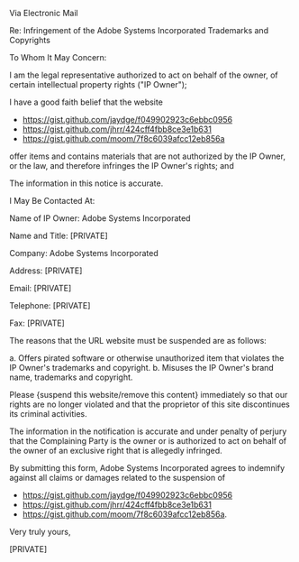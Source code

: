 Via Electronic Mail

Re: Infringement of the Adobe Systems Incorporated Trademarks and Copyrights

To Whom It May Concern:

I am the legal representative authorized to act on behalf of the owner, of certain intellectual property rights ("IP Owner");

I have a good faith belief that the website 

+ https://gist.github.com/jaydge/f049902923c6ebbc0956
+ https://gist.github.com/jhrr/424cff4fbb8ce3e1b631
+ https://gist.github.com/moom/7f8c6039afcc12eb856a 

offer items and contains materials that are not authorized by the IP Owner, or the law, and therefore infringes the IP Owner's rights; and

The information in this notice is accurate.

I May Be Contacted At:

Name of IP Owner:	Adobe Systems Incorporated

Name and Title:	[PRIVATE]

Company:	Adobe Systems Incorporated

Address:	[PRIVATE]

Email:	[PRIVATE]

Telephone: [PRIVATE]

Fax:	[PRIVATE]

The reasons that the URL website must be suspended are as follows:

a. Offers pirated software or otherwise unauthorized item that violates the IP Owner's trademarks and copyright.
b. Misuses the IP Owner's brand name, trademarks and copyright.

Please {suspend this website/remove this content} immediately so that our rights are no longer violated and that the proprietor of this site discontinues its criminal activities.

The information in the notification is accurate and under penalty of perjury that the Complaining Party is the owner or is authorized to act on behalf of the owner of an exclusive right that is allegedly infringed.

By submitting this form, Adobe Systems Incorporated agrees to indemnify against all claims or damages related to the suspension of 

+ https://gist.github.com/jaydge/f049902923c6ebbc0956
+ https://gist.github.com/jhrr/424cff4fbb8ce3e1b631
+ https://gist.github.com/moom/7f8c6039afcc12eb856a.

Very truly yours,

[PRIVATE]
